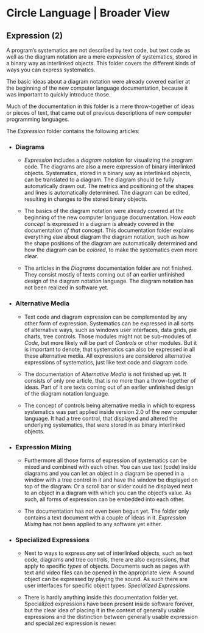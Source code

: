 ﻿Circle Language | Broader View
==============================

Expression (2)
--------------

A program’s systematics are not described by text code, but text code as well as the diagram notation are a mere *expression* of systematics, stored in a binary way as interlinked objects. This folder covers the different kinds of ways you can express systematics.

The basic ideas about a diagram notation were already covered earlier at the beginning of the new computer language documentation, because it was important to quickly introduce those.

Much of the documentation in this folder is a mere throw-together of ideas or pieces of text, that came out of previous descriptions of new computer programming languages.

The *Expression* folder contains the following articles:

- ### Diagrams

    - *Expression* includes a *diagram notation* for visualizing the program code. The diagrams are also a mere expression of binary interlinked objects. Systematics, stored in a binary way as interlinked objects, can be translated to a diagram. The diagram should be fully automatically drawn out. The metrics and positioning of the shapes and lines is automatically determined. The diagram can be edited, resulting in changes to the stored binary objects.

    - The basics of the diagram notation were already covered at the beginning of the new computer language documentation. How *each concept* is expressed in a diagram is already covered in the documentation *of that* concept. This documentation folder explains everything *else* about diagram the diagram notation, such as how the shape positions of the diagram are automatically determined and how the diagram can be *colored*, to make the systematics even more clear. 

    - The articles in the *Diagrams* documentation folder are not finished. They consist mostly of texts coming out of an earlier unfinished design of the diagram notation language. The diagram notation has not been realized in software yet.

- ### Alternative Media

    - Text code and diagram expression can be complemented by any other form of expression. Systematics can be expressed in all sorts of alternative ways, such as windows user interfaces, data grids, pie charts, tree controls. Those modules might not be sub-modules of *Code*, but more likely will be part of *Controls* or other modules. But it is important to denote, that systematics can also be expressed in all these alternative media. All expressions are considered alternative expressions of systematics, just like text code and diagram code.

    - The documentation of *Alternative Media* is not finished up yet. It consists of only one article, that is no more than a throw-together of ideas. Part of it are texts coming out of an earlier unfinished design of the diagram notation language.

    - The concept of controls being alternative media in which to express systematics was part applied inside version 2.0 of the new computer language. It had a tree control, that displayed and altered the underlying systematics, that were stored in as binary interlinked objects.

- ### Expression Mixing

    - Furthermore all those forms of expression of systematics can be mixed and combined with each other. You can use text (code) inside diagrams and you can let an object in a diagram be opened in a window with a tree control in it and have the window be displayed on top of the diagram. Or a scroll bar or slider could be displayed next to an object in a diagram with which you can the object’s value. As such, all forms of expression can be embedded into each other.

    - The documentation has not even been begun yet. The folder only contains a text document with a couple of ideas in it. *Expression Mixing* has not been applied to any software yet either.

- ### Specialized Expressions

    - Next to ways to express *any* set of interlinked objects, such as text code, diagrams and tree controls, there are also expressions, that apply to specific *types* of objects. Documents such as pages with text and video files can be opened in the appropriate view. A sound object can be expressed by playing the sound. As such there are user interfaces for specific object types: *Specialized Expressions*.

    - There is hardly anything inside this documentation folder yet. Specialized expressions have been present inside software forever, but the clear idea of placing it in the context of generally usable expressions and the distinction between generally usable expression and specialized expression is newer.